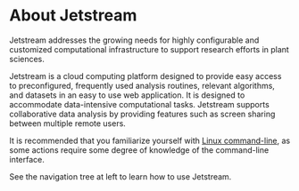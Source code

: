 # About Jetstream

Jetstream addresses the growing needs for highly configurable and customized computational infrastructure to support research efforts in plant sciences.

Jetstream is a cloud computing platform designed to provide easy access to preconfigured, frequently used analysis routines, relevant algorithms, and datasets in an easy to use web application. It is designed to accommodate data-intensive computational tasks. Jetstream supports collaborative data analysis by providing features such as screen sharing between multiple remote users.

It is recommended that you familiarize yourself with [Linux command-line](http://linuxcommand.org/), as some actions require some degree of knowledge of the command-line interface.

See the navigation tree at left to learn how to use Jetstream.
